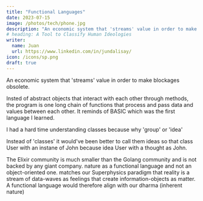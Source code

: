 ```yaml
---
title: "Functional Languages"
date: 2023-07-15
image: /photos/tech/phone.jpg
description: "An economic system that 'streams' value in order to make blockages obsolete."
# heading: A Tool to Classify Human Ideologies
writer:
  name: Juan
  url: https://www.linkedin.com/in/jundalisay/
icon: /icons/sp.png
draft: true
---
```



An economic system that 'streams' value in order to make blockages obsolete.

Insted of abstract objects that interact with each other through methods, the program is one long chain of functions that process and pass data and values between each other. It reminds of BASIC which was the first language I learned.

I had a hard time understanding classes because why 'group' or 'idea'

Instead of 'classes' it would've been better to call them ideas so that class User with an instane of John because idea User with a thought as John.  

The Elixir community is much smaller than the Golang community and is not backed by any giant company. nature as a functional language and not an object-oriented one. matches our Superphysics paradigm that reality is a stream of data-waves as feelings that create information-objects as matter. A functional language would therefore align with our dharma (inherent nature)